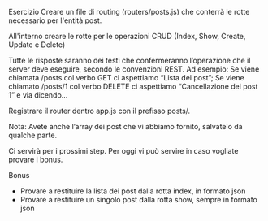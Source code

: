 Esercizio
Creare un file di routing (routers/posts.js) che conterrà le rotte necessario per l'entità post.

All'interno creare le rotte per le operazioni CRUD (Index, Show, Create, Update e Delete)

Tutte le risposte saranno dei testi che confermeranno l’operazione che il server deve eseguire, secondo le convenzioni REST.
Ad esempio:
Se viene chiamata /posts col verbo GET ci aspettiamo “Lista dei post”;
Se viene chiamato /posts/1 col verbo DELETE ci aspettiamo “Cancellazione del post 1”
e via dicendo…

Registrare il router dentro app.js con il prefisso posts/.

Nota:
Avete anche l’array dei post che vi abbiamo fornito, salvatelo da qualche parte.

Ci servirà per i prossimi step.
Per oggi vi può servire in caso vogliate provare i bonus.

Bonus
- Provare a restituire la lista dei post dalla rotta index, in formato json
- Provare a restituire un singolo post dalla rotta show, sempre in formato json
